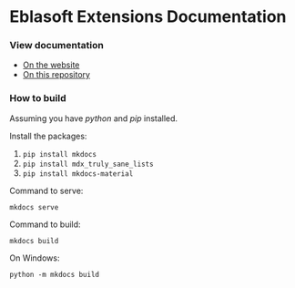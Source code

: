 # Eblasoft Extensions Documentation

### View documentation

* [On the website](https://docs.eblasoft.com.tr)
* [On this repository](docs/index.md)

### How to build

Assuming you have *python* and *pip* installed.

Install the packages:

1. `pip install mkdocs`
2. `pip install mdx_truly_sane_lists`
3. `pip install mkdocs-material`

Command to serve:
```
mkdocs serve
```
Command to build:
```
mkdocs build
```

On Windows:
```
python -m mkdocs build
```
